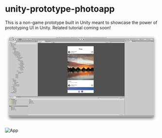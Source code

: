 # unity-prototype-photoapp

This is a non-game prototype built in Unity meant to showcase the power of prototyping UI in Unity. Related tutorial coming soon!

![Unity Screenshot](Screens/Unity.png)

![App](Screens/PhotoApp.gif)

